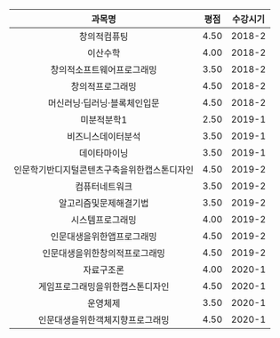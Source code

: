 |             과목명                            | 평점  | 수강시기 |
| :-------------------------------------------: | :---: | :------: |
|               창의적컴퓨팅                    | 4.50  |  2018-2  |
|               이산수학                        | 4.00  |  2018-2  |
|    창의적소프트웨어프로그래밍                 | 3.50  |  2018-2  |
|             창의적프로그래밍                  | 4.50  |  2018-2  |
| 머신러닝·딥러닝·블록체인입문                 | 4.50  |  2018-2  |
|               미분적분학1                     | 2.50  |  2019-1  |
|          비즈니스데이터분석                   | 3.50  |  2019-1  |
|               데이타마이닝                    | 3.50  |  2019-1  |
| 인문학기반디지털콘텐츠구축을위한캡스톤디자인 | 4.50  |  2019-2  |
|             컴퓨터네트워크                    | 3.50  |  2019-2  |
|      알고리즘및문제해결기법                   | 3.50  |  2019-2  |
|            시스템프로그래밍                   | 4.00  |  2019-2  |
|       인문대생을위한앱프로그래밍              | 4.50  |  2019-2  |
|    인문대생을위한창의적프로그래밍             | 4.50  |  2019-2  |
|               자료구조론                      | 4.00  |  2020-1  |
|    게임프로그래밍을위한캡스톤디자인           | 4.50  |  2020-1  |
|               운영체제                        | 3.50  |  2020-1  |
|      인문대생을위한객체지향프로그래밍         | 4.50  |  2020-1  |
